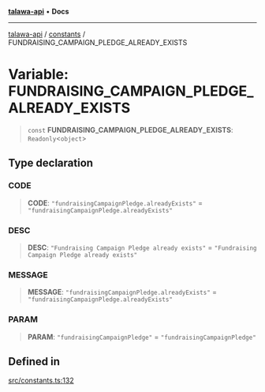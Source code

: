 [**talawa-api**](../../README.md) • **Docs**

***

[talawa-api](../../modules.md) / [constants](../README.md) / FUNDRAISING\_CAMPAIGN\_PLEDGE\_ALREADY\_EXISTS

# Variable: FUNDRAISING\_CAMPAIGN\_PLEDGE\_ALREADY\_EXISTS

> `const` **FUNDRAISING\_CAMPAIGN\_PLEDGE\_ALREADY\_EXISTS**: `Readonly`\<`object`\>

## Type declaration

### CODE

> **CODE**: `"fundraisingCampaignPledge.alreadyExists"` = `"fundraisingCampaignPledge.alreadyExists"`

### DESC

> **DESC**: `"Fundraising Campaign Pledge already exists"` = `"Fundraising Campaign Pledge already exists"`

### MESSAGE

> **MESSAGE**: `"fundraisingCampaignPledge.alreadyExists"` = `"fundraisingCampaignPledge.alreadyExists"`

### PARAM

> **PARAM**: `"fundraisingCampaignPledge"` = `"fundraisingCampaignPledge"`

## Defined in

[src/constants.ts:132](https://github.com/PalisadoesFoundation/talawa-api/blob/3bacbf38707ebd3e3e5f1bc5b4cc7aa3b2adc169/src/constants.ts#L132)
